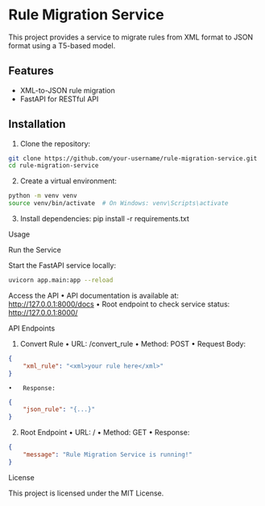 # Rule Migration Service

This project provides a service to migrate rules from XML format to JSON format using a T5-based model.

## Features
- XML-to-JSON rule migration
- FastAPI for RESTful API

## Installation

1. Clone the repository:
```bash
git clone https://github.com/your-username/rule-migration-service.git
cd rule-migration-service
```
2.	Create a virtual environment:
```bash
python -m venv venv
source venv/bin/activate  # On Windows: venv\Scripts\activate
```
3.	Install dependencies:
pip install -r requirements.txt

Usage

Run the Service

Start the FastAPI service locally:

```bash
uvicorn app.main:app --reload
```

Access the API
	•	API documentation is available at: http://127.0.0.1:8000/docs
	•	Root endpoint to check service status: http://127.0.0.1:8000/

API Endpoints

1. Convert Rule
	•	URL: /convert_rule
	•	Method: POST
	•	Request Body:

```json
{
    "xml_rule": "<xml>your rule here</xml>"
}
```

	•	Response:
```json
{
    "json_rule": "{...}"
}
```

2. Root Endpoint
	•	URL: /
	•	Method: GET
	•	Response:

```json
{
    "message": "Rule Migration Service is running!"
}
```
License

This project is licensed under the MIT License.